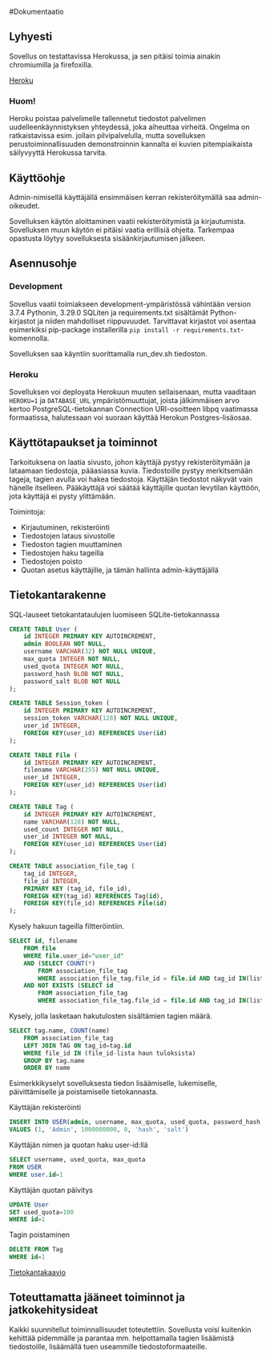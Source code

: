 #Dokumentaatio

## Lyhyesti

Sovellus on testattavissa Herokussa, ja sen pitäisi toimia ainakin chromiumilla ja firefoxilla.

[Heroku](https://demo-tsoha.herokuapp.com/)

### Huom!
Heroku poistaa palvelimelle tallennetut tiedostot palvelimen uudelleenkäynnistyksen yhteydessä, joka aiheuttaa virheitä.
Ongelma on ratkaistavissa esim. jollain pilvipalvelulla, mutta sovelluksen perustoiminnallisuuden demonstroinnin kannalta ei kuvien pitempiaikaista säilyvyyttä Herokussa tarvita. 

## Käyttöohje

Admin-nimisellä käyttäjällä ensimmäisen kerran rekisteröitymällä saa admin-oikeudet.

Sovelluksen käytön aloittaminen vaatii rekisteröitymistä ja kirjautumista. Sovelluksen muun käytön ei pitäisi vaatia erillisiä ohjeita.
Tarkempaa opastusta löytyy sovelluksesta sisäänkirjautumisen jälkeen.

## Asennusohje

### Development
Sovellus vaatii toimiakseen development-ympäristössä vähintään version 3.7.4 Pythonin, 3.29.0 SQLiten ja requirements.txt sisältämät Python-kirjastot ja niiden mahdolliset riippuvuudet.
Tarvittavat kirjastot voi asentaa esimerkiksi pip-package installerilla `pip install -r requirements.txt`-komennolla.

Sovelluksen saa käyntiin suorittamalla run_dev.sh tiedoston.

### Heroku
Sovelluksen voi deployata Herokuun muuten sellaisenaan, mutta vaaditaan `HEROKU=1` ja `DATABASE_URL` ympäristömuuttujat, joista jälkimmäisen arvo kertoo PostgreSQL-tietokannan Connection URI-osoitteen libpq vaatimassa formaatissa, halutessaan voi suoraan käyttää Herokun Postgres-lisäosaa.

## Käyttötapaukset ja toiminnot

Tarkoituksena on laatia sivusto, johon käyttäjä pystyy rekisteröitymään ja lataamaan tiedostoja, pääasiassa kuvia. Tiedostoille pystyy merkitsemään tageja, tagien avulla voi hakea tiedostoja. Käyttäjän tiedostot näkyvät vain hänelle itselleen. Pääkäyttäjä voi säätää käyttäjille quotan levytilan käyttöön, jota käyttäjä ei pysty ylittämään.

Toimintoja:
- Kirjautuminen, rekisteröinti
- Tiedostojen lataus sivustolle
- Tiedoston tagien muuttaminen
- Tiedostojen haku tageilla
- Tiedostojen poisto
- Quotan asetus käyttäjille, ja tämän hallinta admin-käyttäjällä

## Tietokantarakenne

SQL-lauseet tietokantataulujen luomiseen SQLite-tietokannassa

```SQL
CREATE TABLE User (
	id INTEGER PRIMARY KEY AUTOINCREMENT,
	admin BOOLEAN NOT NULL,
	username VARCHAR(32) NOT NULL UNIQUE,
	max_quota INTEGER NOT NULL,
	used_quota INTEGER NOT NULL,
	password_hash BLOB NOT NULL,
	password_salt BLOB NOT NULL
);
```

```SQL
CREATE TABLE Session_token (
	id INTEGER PRIMARY KEY AUTOINCREMENT,
	session_token VARCHAR(128) NOT NULL UNIQUE,
	user_id INTEGER,
	FOREIGN KEY(user_id) REFERENCES User(id)
);
```

```SQL
CREATE TABLE File (
	id INTEGER PRIMARY KEY AUTOINCREMENT,
	filename VARCHAR(255) NOT NULL UNIQUE,
	user_id INTEGER,
	FOREIGN KEY(user_id) REFERENCES User(id)
);
```

```SQL
CREATE TABLE Tag (
	id INTEGER PRIMARY KEY AUTOINCREMENT,
	name VARCHAR(128) NOT NULL,
	used_count INTEGER NOT NULL,
	user_id INTEGER NOT NULL,
	FOREIGN KEY(user_id) REFERENCES User(id)
);
```

```SQL
CREATE TABLE association_file_tag (
	tag_id INTEGER,
	file_id INTEGER,
	PRIMARY KEY (tag_id, file_id),
	FOREIGN KEY(tag_id) REFERENCES Tag(id),
	FOREIGN KEY(file_id) REFERENCES File(id)
);
```
Kysely hakuun tageilla filtteröintiin.
```SQL
SELECT id, filename
	FROM file
	WHERE file.user_id="user_id"
	AND (SELECT COUNT(*)
		FROM association_file_tag
		WHERE association_file_tag.file_id = file.id AND tag_id IN(lista include-tageista)) = include-tagien määrä
	AND NOT EXISTS (SELECT id
		FROM association_file_tag
		WHERE association_file_tag.file_id = file.id AND tag_id IN(lista exclude-tageista))
```

Kysely, jolla lasketaan hakutulosten sisältämien tagien määrä.
```SQL
SELECT tag.name, COUNT(name)
	FROM association_file_tag
	LEFT JOIN TAG ON tag_id=tag.id
	WHERE file_id IN (file_id-lista haun tuloksista)
	GROUP BY tag.name
	ORDER BY name
```

Esimerkkikyselyt sovelluksesta tiedon lisäämiselle, lukemiselle, päivittämiselle ja poistamiselle tietokannasta.

Käyttäjän rekisteröinti
```SQL
INSERT INTO USER(admin, username, max_quota, used_quota, password_hash, password_salt)
VALUES (1, 'Admin', 1000000000, 0, 'hash', 'salt')
```

Käyttäjän nimen ja quotan haku user-id:llä
```SQL
SELECT username, used_quota, max_quota
FROM USER
WHERE user.id=1
```

Käyttäjän quotan päivitys
```SQL
UPDATE User
SET used_quota=100
WHERE id=1
```

Tagin poistaminen
```SQL
DELETE FROM Tag
WHERE id=1
```

[Tietokantakaavio](https://github.com/ArktinenKarpalo/demo-tsoha/blob/master/docs/tietokantakaavio.png)

## Toteuttamatta jääneet toiminnot ja jatkokehitysideat
Kaikki suunnitellut toiminnallisuudet toteutettiin.
Sovellusta voisi kuitenkin kehittää pidemmälle ja parantaa mm. helpottamalla tagien lisäämistä tiedostoille, lisäämällä tuen useammille tiedostoformaateille.
